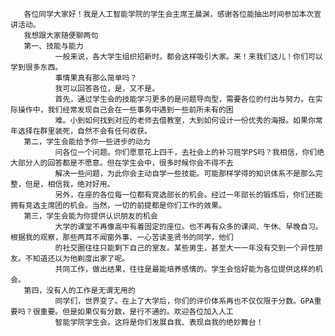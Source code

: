        各位同学大家好！我是人工智能学院的学生会主席王晨渊，感谢各位能抽出时间参加本次宣讲活动。
       我想跟大家随便聊两句
       第一、技能与能力
              一般来说，各大学生组织招新时，都会这样吸引大家。来！来我们这儿！你们可以学到很多东西。
              事情果真有那么简单吗？
              我可以回答各位，是，又不是。
              首先，通过学生会的技能学习更多的是问题导向型，需要各位的付出与努力。在实际操作中，我们经常发现自己会在一些事务中遇到一些前所未有的困
              难。小到如何找到对应的老师去借教室，大到如何设计一份优秀的海报。如果你常年选择在群里装死，自然不会有任何收获。
       第二，学生会能给予你一些进步的动力
              问各位一个问题。你们愿意花上四千，去社会上的补习班学PS吗？我相信，你们绝大部分人的回答都是不愿意。但在学生会中，很多时候你会不得不去
              解决一些问题，为此你会主动自学一些技能。可能那样学得的知识体系不是那么完整，但是，相信我，绝对好用。
              另外，在座的各位每一位都有竞选部长的机会。经过一年部长的锻炼后，你们还能拥有竞选主席团的机会。当然，一切的前提都是你们工作的效果。
       第三，学生会能为你提供认识朋友的机会
              大学的课堂不再像高中有着固定的座位。也不再有众多的课间、午休、早晚自习。根据我的观察，那些两耳不闻窗外事、一心苦读圣贤书的同学，他们
              的社交圈往往只能剩下自己的室友。某些男生，甚至大一一年没有交到一个异性朋友。不知道还以为他剃度出家了呢。
              共同工作，做出结果，往往是最能培养感情的。学生会恰好能为各位提供这样的机会。
       第四，没有人的工作是无谓无用的
              同学们，世界变了。在上了大学后，你们的评价体系再也不仅仅限于分数。GPA重要吗？很重要。但是如果仅有分数，是行不通的。欢迎各位加入人工
              智能学院学生会。这将是你们发展自我、表现自我的绝妙舞台！